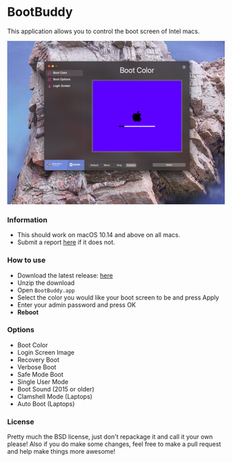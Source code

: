 # BootBuddy

This application allows you to control the boot screen of Intel macs.

![Preview](preview.png)

### Information

 -  This should work on macOS 10.14 and above on all macs. 
 -  Submit a report [here](https://github.com/MacEnhance/BootBuddy/issues/new) if it does not.

### How to use

 -  Download the latest release: [here](https://github.com/MacEnhance/appcast/raw/master/BootBuddy.zip)
 -  Unzip the download
 -  Open `BootBuddy.app`
 -  Select the color you would like your boot screen to be and press Apply
 -  Enter your admin password and press OK
 -  **Reboot**
 
### Options

 -  Boot Color
 -  Login Screen Image
 -  Recovery Boot
 -  Verbose Boot
 -  Safe Mode Boot
 -  Single User Mode
 -  Boot Sound (2015 or older)
 -  Clamshell Mode (Laptops)
 -  Auto Boot (Laptops)

### License

Pretty much the BSD license, just don't repackage it and call it your own please!
Also if you do make some changes, feel free to make a pull request and help make things more awesome!
